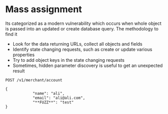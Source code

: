# Mass assignment

Its categorized as a modern vulnerability which occurs when whole object is passed into an updated or create database query. The methodology to find it 

- Look for the data returning URLs, collect all objects and fields
- Identify state changing requests, such as create or update various properties
- Try to add object keys in the state changing requests
- Sometimes, hidden parameter discovery is useful to get an unexpected result

```
POST /v1/merchant/account

{
			"name": "ali",
			"email": "ali@ali.com",
			"**FUZZ**": "test"
}
```

###